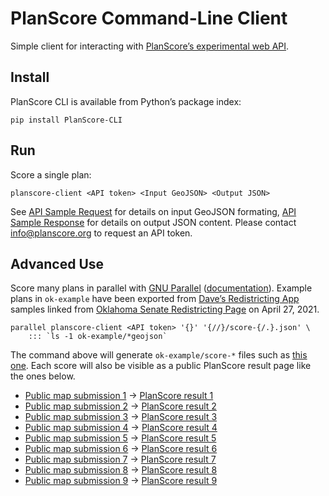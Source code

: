 # PlanScore Command-Line Client

Simple client for interacting with
[PlanScore’s experimental web API](https://github.com/PlanScore/PlanScore/blob/main/API.md).

## Install

PlanScore CLI is available from Python’s package index:

    pip install PlanScore-CLI

## Run

Score a single plan:

    planscore-client <API token> <Input GeoJSON> <Output JSON>

See [API Sample Request](https://github.com/PlanScore/PlanScore/blob/main/API.md#sample-request)
for details on input GeoJSON formating,
[API Sample Response](https://github.com/PlanScore/PlanScore/blob/main/API.md#sample-response)
for details on output JSON content.
Please contact [info@planscore.org](mailto:info@planscore.org) to request an API token.

## Advanced Use

Score many plans in parallel with
[GNU Parallel](https://www.gnu.org/software/parallel/)
([documentation](https://www.gnu.org/software/parallel/parallel_tutorial.html)).
Example plans in `ok-example` have been exported from
[Dave’s Redistricting App](https://davesredistricting.org/)
samples linked from
[Oklahoma Senate Redistricting Page](https://oksenate.gov/redistricting)
on April 27, 2021.

    parallel planscore-client <API token> '{}' '{//}/score-{/.}.json' \
        ::: `ls -1 ok-example/*geojson`

The command above will generate `ok-example/score-*` files such as
[this one](ok-example/score-district-shapes-5.json). Each score will also
be visible as a public PlanScore result page like the ones below.

- [Public map submission 1](https://davesredistricting.org/join/a2e3fded-03e3-4bca-86c4-379292dfe868) → [PlanScore result 1](https://planscore.org/plan.html?20210427T184121.456477833Z)
- [Public map submission 2](https://davesredistricting.org/join/31484a7b-7e07-47c5-bc10-71072d146ed3) → [PlanScore result 2](https://planscore.org/plan.html?20210427T184121.544097162Z)
- [Public map submission 3](https://davesredistricting.org/join/eaf8e83c-f74f-46bd-becf-380015d6cc95) → [PlanScore result 3](https://planscore.org/plan.html?20210427T184123.327988546Z)
- [Public map submission 4](https://davesredistricting.org/join/9dea2ecc-0641-4dfc-8a26-60049563d760) → [PlanScore result 4](https://planscore.org/plan.html?20210427T184124.064910694Z)
- [Public map submission 5](https://davesredistricting.org/join/9ff06581-03d0-40b3-9fad-1650c9ed0b6c) → [PlanScore result 5](https://planscore.org/plan.html?20210427T184124.625762411Z)
- [Public map submission 6](https://davesredistricting.org/join/c9d59129-7125-4736-b263-346742a43ca5) → [PlanScore result 6](https://planscore.org/plan.html?20210427T184124.150431235Z)
- [Public map submission 7](https://davesredistricting.org/join/b00c96e5-da14-41e2-8955-1f6f336735af) → [PlanScore result 7](https://planscore.org/plan.html?20210427T184121.873422509Z)
- [Public map submission 8](https://davesredistricting.org/join/b01f51b2-960e-4466-be2b-0c6dd692bc37) → [PlanScore result 8](https://planscore.org/plan.html?20210427T184124.767846834Z)
- [Public map submission 9](https://davesredistricting.org/join/42d8a2ee-5a21-463a-b3e8-5c2a3c76251a) → [PlanScore result 9](https://planscore.org/plan.html?20210427T184121.689257791Z)
